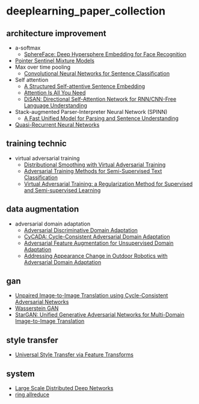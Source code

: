 # deeplearning_paper_collection
## architecture improvement
- a-softmax
  - [SphereFace: Deep Hypersphere Embedding for Face Recognition](https://arxiv.org/abs/1704.08063)
- [Pointer Sentinel Mixture Models](https://arxiv.org/abs/1609.07843)
- Max over time pooling
  - [Convolutional Neural Networks for Sentence Classification](https://arxiv.org/abs/1408.5882)
- Self attention
  - [A Structured Self-attentive Sentence Embedding](https://arxiv.org/abs/1703.03130)
  - [Attention Is All You Need](https://arxiv.org/abs/1706.03762)
  - [DiSAN: Directional Self-Attention Network for RNN/CNN-Free Language Understanding](https://arxiv.org/abs/1709.04696)
- Stack-augmented Parser-Interpreter Neural Network (SPINN)
  - [A Fast Unified Model for Parsing and Sentence Understanding](https://arxiv.org/abs/1603.06021)
- [Quasi-Recurrent Neural Networks](https://arxiv.org/abs/1611.01576)

## training technic
- virtual adversarial training
  - [Distributional Smoothing with Virtual Adversarial Training](https://arxiv.org/abs/1507.00677)
  - [Adversarial Training Methods for Semi-Supervised Text Classification](https://arxiv.org/abs/1605.07725)
  - [Virtual Adversarial Training: a Regularization Method for Supervised and Semi-supervised Learning](https://arxiv.org/abs/1704.03976)

## data augmentation
- adversarial domain adaptation
  - [Adversarial Discriminative Domain Adaptation](https://arxiv.org/abs/1702.05464)
  - [CyCADA: Cycle-Consistent Adversarial Domain Adaptation](https://arxiv.org/abs/1711.03213)
  - [Adversarial Feature Augmentation for Unsupervised Domain Adaptation](https://arxiv.org/abs/1711.08561)
  - [Addressing Appearance Change in Outdoor Robotics with Adversarial Domain Adaptation](https://arxiv.org/abs/1703.01461)

## gan
- [Unpaired Image-to-Image Translation using Cycle-Consistent Adversarial Networks](https://arxiv.org/abs/1703.10593)
- [Wasserstein GAN](https://arxiv.org/abs/1701.07875)
- [StarGAN: Unified Generative Adversarial Networks for Multi-Domain Image-to-Image Translation](https://arxiv.org/abs/1711.09020)

## style transfer
- [Universal Style Transfer via Feature Transforms](https://arxiv.org/abs/1705.08086)

## system
- [Large Scale Distributed Deep Networks](https://static.googleusercontent.com/media/research.google.com/en//archive/large_deep_networks_nips2012.pdf)
- [ring allreduce](http://research.baidu.com/bringing-hpc-techniques-deep-learning/)
